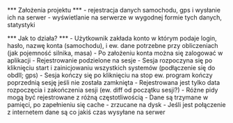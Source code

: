 *** Założenia projektu ***
	- rejestracja danych samochodu, gps i wysłanie ich na serwer
	- wyświetlanie na serwerze w wygodnej formie tych danych, statystyki

*** Jak to działa? ***
	- Użytkownik zakłada konto w którym podaje login, hasło, nazwę konta (samochodu), i ew. dane potrzebne przy obliczeniach (jak pojemność silnika, masa)
	- Po założeniu konta można się zalogować w aplikacji
	- Rejestrowanie podzielone na sesje
		- Sesja rozpoczyna się po kliknięciu start i zainicjowaniu wszystkich systemów (podłączenie się do obdII; gps)
		- Sesja kończy się po kliknięciu na stop ew. program kończy poprzednią sesję jeśli nie została zamknięta
	- Rejestrowana jest tylko data rozpoczęcia i zakończenia sesji (ew. diff od początku sesji?)
	- Różne pidy mogą być rejestrowane z różną częstotliwością
	- Dane są trzymane w pamięci, po zapełnieniu się cache - zrzucane na dysk
	- Jeśli jest połączenie z internetem dane są co jakiś czas wysyłane na serwer
